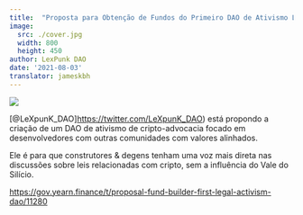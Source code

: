 ```yaml
---
title:  "Proposta para Obtenção de Fundos do Primeiro DAO de Ativismo Legal"
image:
  src: ./cover.jpg
  width: 800
  height: 450
author: LexPunk DAO
date: '2021-08-03'
translator: jameskbh
---
```


![](/_posts/_announcements/legal-activism-DAO/image1.jpg?w=800&h=450?w=680&h=468)

[@LeXpunK_DAO]https://twitter.com/LeXpunK_DAO) está propondo a criação de um DAO de ativismo de cripto-advocacia focado em desenvolvedores com outras comunidades com valores alinhados.

Ele é para que construtores & degens tenham uma voz mais direta nas discussões sobre leis relacionadas com cripto, sem a influência do Vale do Silício.

https://gov.yearn.finance/t/proposal-fund-builder-first-legal-activism-dao/11280
